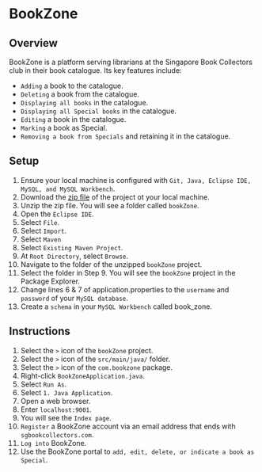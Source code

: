 # BookZone

## Overview
BookZone is a platform serving librarians at the Singapore Book Collectors club in their book catalogue. Its key features include:

+ `Adding` a book to the catalogue.
+ `Deleting` a book from the catalogue.
+ `Displaying all books` in the catalogue.
+ `Displaying all Special books` in the catalogue.
+ `Editing` a book in the catalogue.
+ `Marking` a book as Special.
+ `Removing a book from Specials` and retaining it in the catalogue.

## Setup
1. Ensure your local machine is configured with `Git, Java, Eclipse IDE, MySQL, and MySQL Workbench`.
2. Download the [zip file](https://github.com/shumarb/projects/tree/main/projects/bookZone/bookZone.zip) of the project ot your local machine.
3. Unzip the zip file. You will see a folder called `bookZone`.
4. Open the `Eclipse IDE`.
5. Select `File`.
6. Select `Import`.
7. Select `Maven`
8. Select `Existing Maven Project`.
9. At `Root Directory`, select `Browse`.
10. Navigate to the folder of the unzipped `bookZone` project.
11. Select the folder in Step 9. You will see the `bookZone` project in the Package Explorer.
12. Change lines 6 & 7 of application.properties to the `username` and `password` of your `MySQL database`.
13. Create a `schema` in your `MySQL Workbench` called book_zone.

## Instructions
1. Select the `>` icon of the `bookZone` project.
2. Select the `>` icon of the `src/main/java/` folder.
3. Select the `>` icon of the `com.bookzone` package.
4. Right-click `BookZoneApplication.java`.
5. Select `Run As`.
6. Select `1. Java Application`.
7. Open a web browser.
8. Enter `localhost:9001`.
9. You will see the `Index page`.
10. `Register` a BookZone account via an email address that ends with `sgbookcollectors.com`.
11. `Log into` BookZone.
12. Use the BookZone portal to `add, edit, delete, or indicate a book as Special`.
